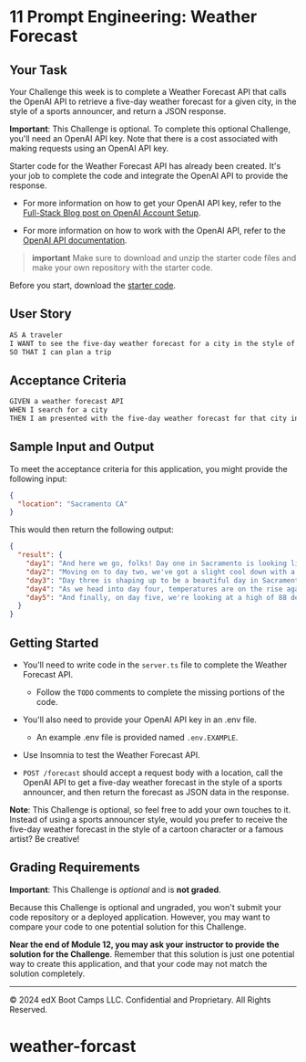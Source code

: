 # 11 Prompt Engineering: Weather Forecast

## Your Task

Your Challenge this week is to complete a Weather Forecast API that calls the OpenAI API to retrieve a five-day weather forecast for a given city, in the style of a sports announcer, and return a JSON response.

**Important**: This Challenge is optional. To complete this optional Challenge, you'll need an OpenAI API key. Note that there is a cost associated with making requests using an OpenAI API key.

Starter code for the Weather Forecast API has already been created. It's your job to complete the code and integrate the OpenAI API to provide the response.

* For more information on how to get your OpenAI API key, refer to the [Full-Stack Blog post on OpenAI Account Setup](https://coding-boot-camp.github.io/full-stack/ai/openai-account-setup-guide).

* For more information on how to work with the OpenAI API, refer to the [OpenAI API documentation](https://platform.openai.com/docs/overview).

> **important** Make sure to download and unzip the starter code files and make your own repository with the starter code.

Before you start, download the [starter code](https://static.bc-edx.com/coding/software-dev/11-Prompt-Engineering/Develop.zip).

## User Story

```md
AS A traveler
I WANT to see the five-day weather forecast for a city in the style of a sports announcer
SO THAT I can plan a trip
```

## Acceptance Criteria

```md
GIVEN a weather forecast API
WHEN I search for a city
THEN I am presented with the five-day weather forecast for that city in the style of a sports announcer
```

## Sample Input and Output

To meet the acceptance criteria for this application, you might provide the following input:

```json
{
  "location": "Sacramento CA"
}
```

This would then return the following output:

```json
{
  "result": {
    "day1": "And here we go, folks! Day one in Sacramento is looking like a scorcher with a high of 95 degrees and clear skies. It's going to be a hot one out there!",
    "day2": "Moving on to day two, we've got a slight cool down with a high of 90 degrees and a chance of some afternoon showers. It's going to be a nail-biter to see if the rain holds off for the big game!",
    "day3": "Day three is shaping up to be a beautiful day in Sacramento with a high of 85 degrees and sunny skies. Perfect weather for a day out on the golf course or a picnic in the park!",
    "day4": "As we head into day four, temperatures are on the rise again with a high of 92 degrees and mostly sunny conditions. It's going to be a real sizzler out there on the field!",
    "day5": "And finally, on day five, we're looking at a high of 88 degrees with a mix of sun and clouds. It's going to be a thrilling end to the week as we see if the weather holds up for the big championship game!"
  }
}
```

## Getting Started

* You'll need to write code in the `server.ts` file to complete the Weather Forecast API.

  * Follow the `TODO` comments to complete the missing portions of the code.

* You'll also need to provide your OpenAI API key in an .env file.

  * An example .env file is provided named `.env.EXAMPLE`.

* Use Insomnia to test the Weather Forecast API.

* `POST /forecast` should accept a request body with a location, call the OpenAI API to get a five-day weather forecast in the style of a sports announcer, and then return the forecast as JSON data in the response.

**Note**: This Challenge is optional, so feel free to add your own touches to it. Instead of using a sports announcer style, would you prefer to receive the five-day weather forecast in the style of a cartoon character or a famous artist? Be creative!

## Grading Requirements

**Important**: This Challenge is _optional_ and is **not graded**.

Because this Challenge is optional and ungraded, you won't submit your code repository or a deployed application. However, you may want to compare your code to one potential solution for this Challenge.

**Near the end of Module 12, you may ask your instructor to provide the solution for the Challenge**. Remember that this solution is just one potential way to create this application, and that your code may not match the solution completely.

---
© 2024 edX Boot Camps LLC. Confidential and Proprietary. All Rights Reserved.
# weather-forcast
